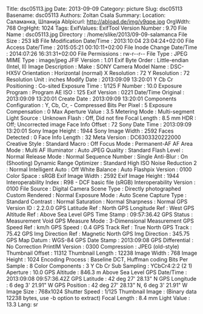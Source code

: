 Title: dsc05113.jpg
Date: 2013-09-09
Category: picture
Slug: dsc05113
Basename: dsc05113
Authors: Zoltan Csala
Summary:
Location: Саламанка, Шпанија
Ablpicurl: http://abload.de/img/v9qpe.jpg
OrgWdth: 768
OrgHght: 1024
Tags:
ExifValues: ExifTool Version Number : 9.70
            File Name : dsc05113.jpg
            Directory : /home/slike/2013/09-09-salamanca
            File Size : 253 kB
            File Modification Date/Time : 2013:10:04 23:04:24+02:00
            File Access Date/Time : 2015:05:21 00:10:11+02:00
            File Inode Change Date/Time : 2014:07:26 16:31:31+02:00
            File Permissions : rw-r--r--
            File Type : JPEG
            MIME Type : image/jpeg
            JFIF Version : 1.01
            Exif Byte Order : Little-endian (Intel, II)
            Image Description :
            Make : SONY
            Camera Model Name : DSC-HX5V
            Orientation : Horizontal (normal)
            X Resolution : 72
            Y Resolution : 72
            Resolution Unit : inches
            Modify Date : 2013:09:09 13:20:01
            Y Cb Cr Positioning : Co-sited
            Exposure Time : 1/125
            F Number : 10.0
            Exposure Program : Program AE
            ISO : 125
            Exif Version : 0221
            Date/Time Original : 2013:09:09 13:20:01
            Create Date : 2013:09:09 13:20:01
            Components Configuration : Y, Cb, Cr, -
            Compressed Bits Per Pixel : 5
            Exposure Compensation : 0
            Max Aperture Value : 3.5
            Metering Mode : Multi-segment
            Light Source : Unknown
            Flash : Off, Did not fire
            Focal Length : 8.5 mm
            HDR : Off; Uncorrected image
            Face Info Offset : 72
            Sony Date Time : 2013:09:09 13:20:01
            Sony Image Height : 1944
            Sony Image Width : 2592
            Faces Detected : 0
            Face Info Length : 32
            Meta Version : DC6303320222000
            Creative Style : Standard
            Macro : Off
            Focus Mode : Permanent-AF
            AF Area Mode : Multi
            AF Illuminator : Auto
            JPEG Quality : Standard
            Flash Level : Normal
            Release Mode : Normal
            Sequence Number : Single
            Anti-Blur : On (Shooting)
            Dynamic Range Optimizer : Standard
            High ISO Noise Reduction 2 : Normal
            Intelligent Auto : Off
            White Balance : Auto
            Flashpix Version : 0100
            Color Space : sRGB
            Exif Image Width : 2592
            Exif Image Height : 1944
            Interoperability Index : R98 - DCF basic file (sRGB)
            Interoperability Version : 0100
            File Source : Digital Camera
            Scene Type : Directly photographed
            Custom Rendered : Normal
            Exposure Mode : Auto
            Scene Capture Type : Standard
            Contrast : Normal
            Saturation : Normal
            Sharpness : Normal
            GPS Version ID : 2.2.0.0
            GPS Latitude Ref : North
            GPS Longitude Ref : West
            GPS Altitude Ref : Above Sea Level
            GPS Time Stamp : 09:57:36.42
            GPS Status : Measurement Void
            GPS Measure Mode : 3-Dimensional Measurement
            GPS Speed Ref : km/h
            GPS Speed : 0.4
            GPS Track Ref : True North
            GPS Track : 75.42
            GPS Img Direction Ref : Magnetic North
            GPS Img Direction : 345.75
            GPS Map Datum : WGS-84
            GPS Date Stamp : 2013:09:08
            GPS Differential : No Correction
            PrintIM Version : 0300
            Compression : JPEG (old-style)
            Thumbnail Offset : 11312
            Thumbnail Length : 12238
            Image Width : 768
            Image Height : 1024
            Encoding Process : Baseline DCT, Huffman coding
            Bits Per Sample : 8
            Color Components : 3
            Y Cb Cr Sub Sampling : YCbCr4:2:2 (2 1)
            Aperture : 10.0
            GPS Altitude : 846.3 m Above Sea Level
            GPS Date/Time : 2013:09:08 09:57:36.42Z
            GPS Latitude : 42 deg 27' 28.13" N
            GPS Longitude : 6 deg 3' 21.91" W
            GPS Position : 42 deg 27' 28.13" N, 6 deg 3' 21.91" W
            Image Size : 768x1024
            Shutter Speed : 1/125
            Thumbnail Image : (Binary data 12238 bytes, use -b option to extract)
            Focal Length : 8.4 mm
            Light Value : 13.3
Lang: sr

